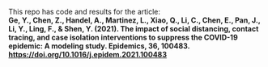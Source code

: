 This repo has code and results for the article:  
**Ge, Y., Chen, Z., Handel, A., Martinez, L., Xiao, Q., Li, C., Chen, E., Pan, J., Li, Y., Ling, F., & Shen, Y. (2021). The impact of social distancing, contact tracing, and case isolation interventions to suppress the COVID-19 epidemic: A modeling study. Epidemics, 36, 100483. https://doi.org/10.1016/j.epidem.2021.100483**
